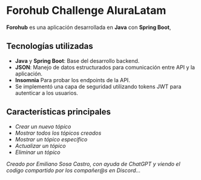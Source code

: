# Forohub Challenge AluraLatam

**Forohub** es una aplicación desarrollada en **Java** con **Spring Boot**, 
## Tecnologías utilizadas
- **Java** y **Spring Boot**: Base del desarrollo backend.
- **JSON**: Manejo de datos estructurados para comunicación entre API y la aplicación.
- **Insomnia** Para probar los endpoints de la API.
- Se implementó una capa de seguridad utilizando tokens JWT para autenticar a los usuarios.

## Características principales 
- *Crear un nuevo tópico*
- *Mostrar todos los tópicos creados*
- *Mostrar un tópico específico*
- *Actualizar un tópico*
- *Eliminar un tópico*

*Creado por Emiliano Sosa Castro, con ayuda de ChatGPT y viendo el codigo compartido por los compañer@s en Discord...*
